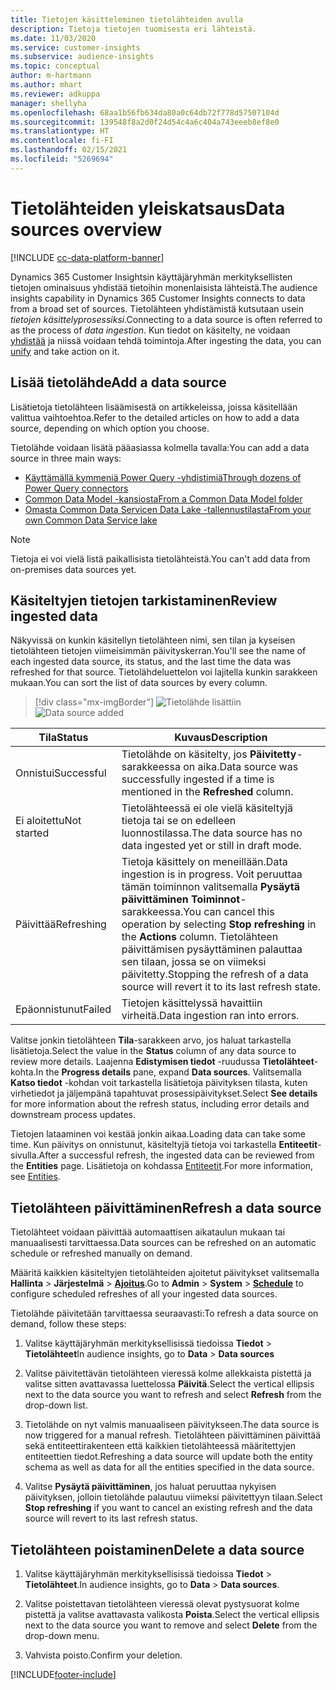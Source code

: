 ```yaml
---
title: Tietojen käsitteleminen tietolähteiden avulla
description: Tietoja tietojen tuomisesta eri lähteistä.
ms.date: 11/03/2020
ms.service: customer-insights
ms.subservice: audience-insights
ms.topic: conceptual
author: m-hartmann
ms.author: mhart
ms.reviewer: adkuppa
manager: shellyha
ms.openlocfilehash: 68aa1b56fb634da80a0c64db72f778d57507104d
ms.sourcegitcommit: 139548f8a2d0f24d54c4a6c404a743eeeb8ef8e0
ms.translationtype: HT
ms.contentlocale: fi-FI
ms.lasthandoff: 02/15/2021
ms.locfileid: "5269694"
---
```

# <a name="data-sources-overview"></a><span data-ttu-id="878b4-103">Tietolähteiden yleiskatsaus</span><span class="sxs-lookup"><span data-stu-id="878b4-103">Data sources overview</span></span>

[!INCLUDE [cc-data-platform-banner](../includes/cc-data-platform-banner.md)]

<span data-ttu-id="878b4-104">Dynamics 365 Customer Insightsin käyttäjäryhmän merkityksellisten tietojen ominaisuus yhdistää tietoihin monenlaisista lähteistä.</span><span class="sxs-lookup"><span data-stu-id="878b4-104">The audience insights capability in Dynamics 365 Customer Insights connects to data from a broad set of sources.</span></span> <span data-ttu-id="878b4-105">Tietolähteen yhdistämistä kutsutaan usein *tietojen käsittelyprosessiksi*.</span><span class="sxs-lookup"><span data-stu-id="878b4-105">Connecting to a data source is often referred to as the process of *data ingestion*.</span></span> <span data-ttu-id="878b4-106">Kun tiedot on käsitelty, ne voidaan [yhdistää](data-unification.md) ja niissä voidaan tehdä toimintoja.</span><span class="sxs-lookup"><span data-stu-id="878b4-106">After ingesting the data, you can [unify](data-unification.md) and take action on it.</span></span>

## <a name="add-a-data-source"></a><span data-ttu-id="878b4-107">Lisää tietolähde</span><span class="sxs-lookup"><span data-stu-id="878b4-107">Add a data source</span></span>

<span data-ttu-id="878b4-108">Lisätietoja tietolähteen lisäämisestä on artikkeleissa, joissa käsitellään valittua vaihtoehtoa.</span><span class="sxs-lookup"><span data-stu-id="878b4-108">Refer to the detailed articles on how to add a data source, depending on which option you choose.</span></span>

<span data-ttu-id="878b4-109">Tietolähde voidaan lisätä pääasiassa kolmella tavalla:</span><span class="sxs-lookup"><span data-stu-id="878b4-109">You can add a data source in three main ways:</span></span>

- [<span data-ttu-id="878b4-110">Käyttämällä kymmeniä Power Query -yhdistimiä</span><span class="sxs-lookup"><span data-stu-id="878b4-110">Through dozens of Power Query connectors</span></span>](connect-power-query.md)
- [<span data-ttu-id="878b4-111">Common Data Model -kansiosta</span><span class="sxs-lookup"><span data-stu-id="878b4-111">From a Common Data Model folder</span></span>](connect-common-data-model.md)
- [<span data-ttu-id="878b4-112">Omasta Common Data Servicen Data Lake -tallennustilasta</span><span class="sxs-lookup"><span data-stu-id="878b4-112">From your own Common Data Service lake</span></span>](connect-common-data-service-lake.md)

> [!NOTE]
> <span data-ttu-id="878b4-113">Tietoja ei voi vielä listä paikallisista tietolähteistä.</span><span class="sxs-lookup"><span data-stu-id="878b4-113">You can't add data from on-premises data sources yet.</span></span>

## <a name="review-ingested-data"></a><span data-ttu-id="878b4-114">Käsiteltyjen tietojen tarkistaminen</span><span class="sxs-lookup"><span data-stu-id="878b4-114">Review ingested data</span></span>

<span data-ttu-id="878b4-115">Näkyvissä on kunkin käsitellyn tietolähteen nimi, sen tilan ja kyseisen tietolähteen tietojen viimeisimmän päivityskerran.</span><span class="sxs-lookup"><span data-stu-id="878b4-115">You'll see the name of each ingested data source, its status, and the last time the data was refreshed for that source.</span></span> <span data-ttu-id="878b4-116">Tietolähdeluettelon voi lajitella kunkin sarakkeen mukaan.</span><span class="sxs-lookup"><span data-stu-id="878b4-116">You can sort the list of data sources by every column.</span></span>

> [!div class="mx-imgBorder"]
> <span data-ttu-id="878b4-117">![Tietolähde lisättiin](media/configure-data-datasource-added.png "Tietolähde lisättiin")</span><span class="sxs-lookup"><span data-stu-id="878b4-117">![Data source added](media/configure-data-datasource-added.png "Data source added")</span></span>

|<span data-ttu-id="878b4-118">Tila</span><span class="sxs-lookup"><span data-stu-id="878b4-118">Status</span></span>  |<span data-ttu-id="878b4-119">Kuvaus</span><span class="sxs-lookup"><span data-stu-id="878b4-119">Description</span></span>  |
|---------|---------|
|<span data-ttu-id="878b4-120">Onnistui</span><span class="sxs-lookup"><span data-stu-id="878b4-120">Successful</span></span>   |<span data-ttu-id="878b4-121">Tietolähde on käsitelty, jos **Päivitetty**-sarakkeessa on aika.</span><span class="sxs-lookup"><span data-stu-id="878b4-121">Data source was successfully ingested if a time is mentioned in the **Refreshed** column.</span></span>
|<span data-ttu-id="878b4-122">Ei aloitettu</span><span class="sxs-lookup"><span data-stu-id="878b4-122">Not started</span></span>   |<span data-ttu-id="878b4-123">Tietolähteessä ei ole vielä käsiteltyjä tietoja tai se on edelleen luonnostilassa.</span><span class="sxs-lookup"><span data-stu-id="878b4-123">The data source has no data ingested yet or still in draft mode.</span></span>         |
|<span data-ttu-id="878b4-124">Päivittää</span><span class="sxs-lookup"><span data-stu-id="878b4-124">Refreshing</span></span>    |<span data-ttu-id="878b4-125">Tietoja käsittely on meneillään.</span><span class="sxs-lookup"><span data-stu-id="878b4-125">Data ingestion is in progress.</span></span> <span data-ttu-id="878b4-126">Voit peruuttaa tämän toiminnon valitsemalla **Pysäytä päivittäminen** **Toiminnot**-sarakkeessa.</span><span class="sxs-lookup"><span data-stu-id="878b4-126">You can cancel this operation by selecting **Stop refreshing** in the **Actions** column.</span></span> <span data-ttu-id="878b4-127">Tietolähteen päivittämisen pysäyttäminen palauttaa sen tilaan, jossa se on viimeksi päivitetty.</span><span class="sxs-lookup"><span data-stu-id="878b4-127">Stopping the refresh of a data source will revert it to its last refresh state.</span></span>       |
|<span data-ttu-id="878b4-128">Epäonnistunut</span><span class="sxs-lookup"><span data-stu-id="878b4-128">Failed</span></span>     |<span data-ttu-id="878b4-129">Tietojen käsittelyssä havaittiin virheitä.</span><span class="sxs-lookup"><span data-stu-id="878b4-129">Data ingestion ran into errors.</span></span>         |

<span data-ttu-id="878b4-130">Valitse jonkin tietolähteen **Tila**-sarakkeen arvo, jos haluat tarkastella lisätietoja.</span><span class="sxs-lookup"><span data-stu-id="878b4-130">Select the value in the **Status** column of any data source to review more details.</span></span> <span data-ttu-id="878b4-131">Laajenna **Edistymisen tiedot** -ruudussa **Tietolähteet**-kohta.</span><span class="sxs-lookup"><span data-stu-id="878b4-131">In the **Progress details** pane, expand **Data sources**.</span></span> <span data-ttu-id="878b4-132">Valitsemalla **Katso tiedot** -kohdan voit tarkastella lisätietoja päivityksen tilasta, kuten virhetiedot ja jäljempänä tapahtuvat prosessipäivitykset.</span><span class="sxs-lookup"><span data-stu-id="878b4-132">Select **See details** for more information about the refresh status, including error details and downstream process updates.</span></span>

<span data-ttu-id="878b4-133">Tietojen lataaminen voi kestää jonkin aikaa.</span><span class="sxs-lookup"><span data-stu-id="878b4-133">Loading data can take some time.</span></span> <span data-ttu-id="878b4-134">Kun päivitys on onnistunut, käsiteltyjä tietoja voi tarkastella **Entiteetit**-sivulla.</span><span class="sxs-lookup"><span data-stu-id="878b4-134">After a successful refresh, the ingested data can be reviewed from the **Entities** page.</span></span> <span data-ttu-id="878b4-135">Lisätietoja on kohdassa [Entiteetit](entities.md).</span><span class="sxs-lookup"><span data-stu-id="878b4-135">For more information, see [Entities](entities.md).</span></span>

## <a name="refresh-a-data-source"></a><span data-ttu-id="878b4-136">Tietolähteen päivittäminen</span><span class="sxs-lookup"><span data-stu-id="878b4-136">Refresh a data source</span></span>

<span data-ttu-id="878b4-137">Tietolähteet voidaan päivittää automaattisen aikataulun mukaan tai manuaalisesti tarvittaessa.</span><span class="sxs-lookup"><span data-stu-id="878b4-137">Data sources can be refreshed on an automatic schedule or refreshed manually on demand.</span></span> 

<span data-ttu-id="878b4-138">Määritä kaikkien käsiteltyjen tietolähteiden ajoitetut päivitykset valitsemalla **Hallinta** > **Järjestelmä** > [**Ajoitus**](system.md#schedule-tab).</span><span class="sxs-lookup"><span data-stu-id="878b4-138">Go to **Admin** > **System** > [**Schedule**](system.md#schedule-tab) to configure scheduled refreshes of all your ingested data sources.</span></span>

<span data-ttu-id="878b4-139">Tietolähde päivitetään tarvittaessa seuraavasti:</span><span class="sxs-lookup"><span data-stu-id="878b4-139">To refresh a data source on demand, follow these steps:</span></span>

1. <span data-ttu-id="878b4-140">Valitse käyttäjäryhmän merkityksellisissä tiedoissa **Tiedot** > **Tietolähteet**</span><span class="sxs-lookup"><span data-stu-id="878b4-140">In audience insights, go to **Data** > **Data sources**</span></span>

2. <span data-ttu-id="878b4-141">Valitse päivitettävän tietolähteen vieressä kolme allekkaista pistettä ja valitse sitten avattavassa luettelossa **Päivitä**.</span><span class="sxs-lookup"><span data-stu-id="878b4-141">Select the vertical ellipsis next to the data source you want to refresh and select **Refresh** from the drop-down list.</span></span>

3. <span data-ttu-id="878b4-142">Tietolähde on nyt valmis manuaaliseen päivitykseen.</span><span class="sxs-lookup"><span data-stu-id="878b4-142">The data source is now triggered for a manual refresh.</span></span> <span data-ttu-id="878b4-143">Tietolähteen päivittäminen päivittää sekä entiteettirakenteen että kaikkien tietolähteessä määritettyjen entiteettien tiedot.</span><span class="sxs-lookup"><span data-stu-id="878b4-143">Refreshing a data source will update both the entity schema as well as data for all the entities specified in the data source.</span></span>

4. <span data-ttu-id="878b4-144">Valitse **Pysäytä päivittäminen**, jos haluat peruuttaa nykyisen päivityksen, jolloin tietolähde palautuu viimeksi päivitettyyn tilaan.</span><span class="sxs-lookup"><span data-stu-id="878b4-144">Select **Stop refreshing** if you want to cancel an existing refresh and the data source will revert to its last refresh status.</span></span>

## <a name="delete-a-data-source"></a><span data-ttu-id="878b4-145">Tietolähteen poistaminen</span><span class="sxs-lookup"><span data-stu-id="878b4-145">Delete a data source</span></span>

1. <span data-ttu-id="878b4-146">Valitse käyttäjäryhmän merkityksellisissä tiedoissa **Tiedot** > **Tietolähteet**.</span><span class="sxs-lookup"><span data-stu-id="878b4-146">In audience insights, go to **Data** > **Data sources**.</span></span>

2. <span data-ttu-id="878b4-147">Valitse poistettavan tietolähteen vieressä olevat pystysuorat kolme pistettä ja valitse avattavasta valikosta **Poista**.</span><span class="sxs-lookup"><span data-stu-id="878b4-147">Select the vertical ellipsis next to the data source you want to remove and select **Delete** from the drop-down menu.</span></span>

3. <span data-ttu-id="878b4-148">Vahvista poisto.</span><span class="sxs-lookup"><span data-stu-id="878b4-148">Confirm your deletion.</span></span>


[!INCLUDE[footer-include](../includes/footer-banner.md)]